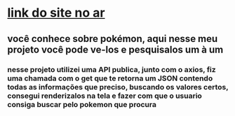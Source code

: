 <h1> <a href="https://nicolas00000.github.io/pokemon/"> link do site no ar </a> </h1>
<h2> você conhece sobre pokémon, aqui nesse meu projeto você pode ve-los e pesquisalos um à um </h2>
<h3> nesse projeto utilizei uma API publica, junto com o axios, fiz uma chamada com o get que te retorna um JSON contendo todas as informações que preciso, buscando os valores certos, consegui renderizalos na tela e fazer com que o usuario consiga buscar pelo pokemon que procura </h3>  
